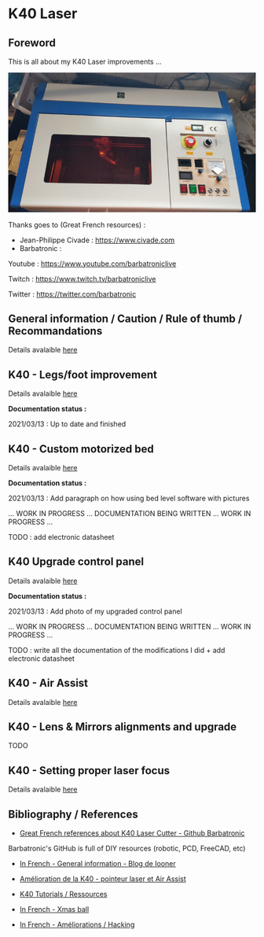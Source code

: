 # K40 Laser

## Foreword

This is all about my K40 Laser improvements ...

![alt text](using-k40-general-info/images/IMG_20210313_115617.jpg)

Thanks goes to (Great French resources) :

* Jean-Philippe Civade : <https://www.civade.com>
* Barbatronic : 

Youtube : <https://www.youtube.com/barbatroniclive>

Twitch : <https://www.twitch.tv/barbatroniclive>

Twitter : <https://twitter.com/barbatronic>

## General information / Caution / Rule of thumb / Recommandations

Details avalaible [here](using-k40-general-info/using-k40-laser-cutter.md)

## K40 - Legs/foot improvement

Details avalaible [here](custom-foot/foot-improvements.md)

__Documentation status :__

2021/03/13 : Up to date and finished

## K40 - Custom motorized bed

Details avalaible [here](motorized-bed/motorized-bed-upgrade.md)

__Documentation status :__

2021/03/13 : Add paragraph on how using bed level software with pictures

... WORK IN PROGRESS ... DOCUMENTATION BEING WRITTEN ... WORK IN PROGRESS ... 

TODO : add electronic datasheet

## K40 Upgrade control panel

Details avalaible [here](control-panel/control-panel-upgrade.md)

__Documentation status :__

2021/03/13 : Add photo of my upgraded control panel

... WORK IN PROGRESS ... DOCUMENTATION BEING WRITTEN ... WORK IN PROGRESS ... 

TODO : write all the documentation of the modifications I did + add electronic datasheet

## K40 - Air Assist

Details avalaible [here](air-assist/air-assist.md)

## K40 - Lens & Mirrors alignments and upgrade

TODO

## K40 - Setting proper laser focus

Details avalaible [here](laser-focus/setting-laser-focus.md)

## Bibliography / References

* [Great French references about K40 Laser Cutter - Github Barbatronic](https://github.com/nadarbreicq/Barbatronic/tree/master/laser%20k40)

Barbatronic's GitHub is full of DIY resources (robotic, PCD, FreeCAD, etc)

* [In French - General information - Blog de Iooner](https://iooner.io/k40-laser/)

* [Amélioration de la K40 - pointeur laser et Air Assist](https://www.youtube.com/watch?v=AwNY7BHcYXY)

* [K40 Tutorials / Ressources](https://k40.se/)

* [In French - Xmas ball](https://www.youtube.com/watch?v=sS2zOudljEQ)

* [In French - Améliorations / Hacking](https://www.civade.com/post/2020/08/23/D%C3%A9coupe-laser-CO2-K40-Am%C3%A9liorations-/-hacking-de-la-machine)
